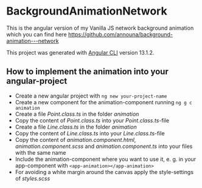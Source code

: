 # BackgroundAnimationNetwork

This is the angular version of my Vanilla JS network background animation which you can find here https://github.com/announa/background-animation---network

This project was generated with [Angular CLI](https://github.com/angular/angular-cli) version 13.1.2.

## How to implement the animation into your angular-project

- Create a new angular project with `ng new your-project-name`
- Create a new component for the animation-component running `ng g c animation`
- Create a file <i>Point.class.ts</i> in the folder <i>animation</i>
- Copy the content of <i>Point.class.ts</i> into your <i>Point.class.ts</i>-file
- Create a file <i>Line.class.ts</i> in the folder <i>animation</i>
- Copy the content of <i>Line.class.ts</i> into your <i>Line.class.ts</i>-file
- Copy the content of <i>animation.component.html</i>, <i>animation.component.scss</i> and <i>animation.component.ts</i> into your files with the same name
- Include the animation-component where you want to use it, e. g. in your app-component with `<app-animation></app-animation>`
- For avoiding a white margin around the canvas apply the style-settings of <i>styles.scss</i>